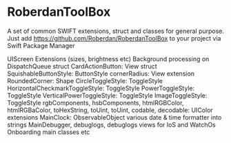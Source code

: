 # RoberdanToolBox

A set of common SWIFT extensions, struct and classes for general purpose.
Just add https://github.com/Roberdan/RoberdanToolBox to your project via Swift Package Manager 

UIScreen Extensions (sizes, brightness etc)
Background processing on DispatchQueue
struct CardActionButton: View
struct SquishableButtonStyle: ButtonStyle
cornerRadius: View extension
RoundedCorner: Shape
CircleToggleStyle: ToggleStyle 
HorizontalCheckmarkToggleStyle: ToggleStyle
PowerToggleStyle: ToggleStyle
VerticalPowerToggleStyle: ToggleStyle
ImageToggleStyle: ToggleStyle
rgbComponents, hsbComponents, htmlRGBColor, htmlRGBaColor, toHexString, toUint, toUint, codable, decodable: UIColor extensions
MainClock: ObservableObject
various date & time formatter into strings
MainDebugger, debuglogs, debuglogs views for IoS and WatchOs
Onboarding main classes
etc

